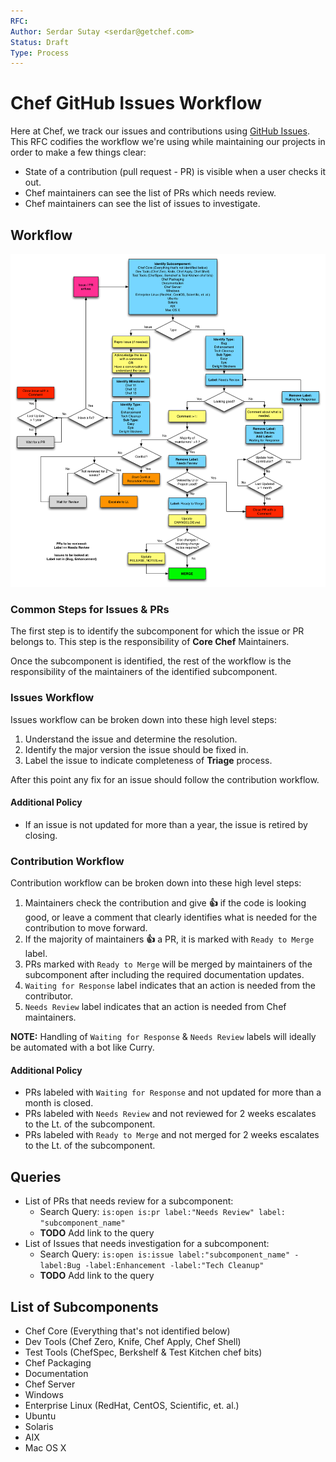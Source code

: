 ```yaml
---
RFC:
Author: Serdar Sutay <serdar@getchef.com>
Status: Draft
Type: Process
---
```


# Chef GitHub Issues Workflow

Here at Chef, we track our issues and contributions using [GitHub Issues](https://github.com/opscode/chef/issues). This RFC codifies the workflow we're using while maintaining our projects in order to make a few things clear:

* State of a contribution (pull request - PR) is visible when a user checks it out.
* Chef maintainers can see the list of PRs which needs review.
* Chef maintainers can see the list of issues to investigate.

## Workflow

![Chef GitHub Issues Workflow](./GithubIssuesWorkflow.png)


### Common Steps for Issues & PRs

The first step is to identify the subcomponent for which the issue or PR belongs to. This step is the responsibility of **Core Chef** Maintainers.

Once the subcomponent is identified, the rest of the workflow is the responsibility of the maintainers of the identified subcomponent.

### Issues Workflow

Issues workflow can be broken down into these high level steps:

1. Understand the issue and determine the resolution.
1. Identify the major version the issue should be fixed in.
1. Label the issue to indicate completeness of **Triage** process.

After this point any fix for an issue should follow the contribution workflow.

#### Additional Policy

* If an issue is not updated for more than a year, the issue is retired by closing.

### Contribution Workflow

Contribution workflow can be broken down into these high level steps:

1. Maintainers check the contribution and give **:+1:** if the code is looking good, or leave a comment that clearly identifies what is needed for the contribution to move forward.
1. If the majority of maintainers **:+1:** a PR, it is marked with `Ready to Merge` label.
1. PRs marked with `Ready to Merge` will be merged by maintainers of the subcomponent after including the required documentation updates.
1. `Waiting for Response` label indicates that an action is needed from the contributor.
1. `Needs Review` label indicates that an action is needed from Chef maintainers.

**NOTE:** Handling of `Waiting for Response` & `Needs Review` labels will ideally be automated with a bot like Curry.

#### Additional Policy

* PRs labeled with `Waiting for Response` and not updated for more than a month is closed.
* PRs labeled with `Needs Review` and not reviewed for 2 weeks escalates to the Lt. of the subcomponent.
* PRs labeled with `Ready to Merge` and not merged for 2 weeks escalates to the Lt. of the subcomponent.

## Queries

* List of PRs that needs review for a subcomponent:
  * Search Query: `is:open is:pr label:"Needs Review" label: "subcomponent_name"`
  * **TODO** Add link to the query
* List of Issues that needs investigation for a subcomponent:
  * Search Query: `is:open is:issue label:"subcomponent_name" -label:Bug -label:Enhancement -label:"Tech Cleanup"`
  * **TODO** Add link to the query

## List of Subcomponents

* Chef Core (Everything that's not identified below)
* Dev Tools (Chef Zero, Knife, Chef Apply, Chef Shell)
* Test Tools (ChefSpec, Berkshelf & Test Kitchen chef bits)
* Chef Packaging
* Documentation
* Chef Server
* Windows
* Enterprise Linux (RedHat, CentOS, Scientific, et. al.)
* Ubuntu
* Solaris
* AIX
* Mac OS X
